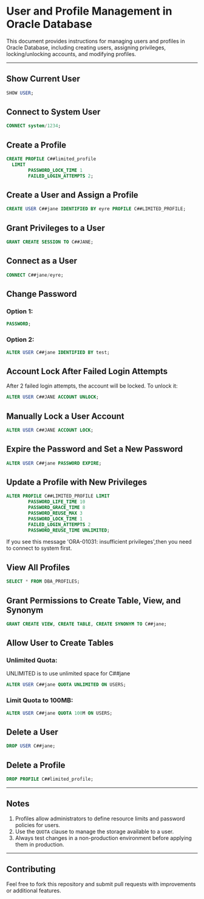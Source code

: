 # User and Profile Management in Oracle Database

This document provides instructions for managing users and profiles in Oracle Database, including creating users, assigning privileges, locking/unlocking accounts, and modifying profiles.

---

## Show Current User
```sql
SHOW USER;
```

## Connect to System User
```sql
CONNECT system/1234;
```

## Create a Profile
```sql
CREATE PROFILE C##limited_profile
  LIMIT
        PASSWORD_LOCK_TIME 1
        FAILED_LOGIN_ATTEMPTS 2;
```

## Create a User and Assign a Profile
```sql
CREATE USER C##jane IDENTIFIED BY eyre PROFILE C##LIMITED_PROFILE;
```

## Grant Privileges to a User
```sql
GRANT CREATE SESSION TO C##JANE;
```

## Connect as a User
```sql
CONNECT C##jane/eyre;
```

## Change Password
### Option 1:
```sql
PASSWORD;
```
### Option 2:
```sql
ALTER USER C##jane IDENTIFIED BY test;
```

## Account Lock After Failed Login Attempts
After 2 failed login attempts, the account will be locked. To unlock it:
```sql
ALTER USER C##JANE ACCOUNT UNLOCK;
```

## Manually Lock a User Account
```sql
ALTER USER C##JANE ACCOUNT LOCK;
```

## Expire the Password and Set a New Password
```sql
ALTER USER C##jane PASSWORD EXPIRE;
```

## Update a Profile with New Privileges
```sql
ALTER PROFILE C##LIMITED_PROFILE LIMIT
        PASSWORD_LIFE_TIME 10
        PASSWORD_GRACE_TIME 8
        PASSWORD_REUSE_MAX 3
        PASSWORD_LOCK_TIME 1
        FAILED_LOGIN_ATTEMPTS 2
        PASSWORD_REUSE_TIME UNLIMITED;
```
If you see this message 'ORA-01031: insufficient privileges',then you need to connect to system first.
## View All Profiles
```sql
SELECT * FROM DBA_PROFILES;
```

## Grant Permissions to Create Table, View, and Synonym
```sql
GRANT CREATE VIEW, CREATE TABLE, CREATE SYNONYM TO C##jane;
```

## Allow User to Create Tables
### Unlimited Quota:
UNLIMITED is to use unlimited space for C##jane
```sql
ALTER USER C##jane QUOTA UNLIMITED ON USERS;
```
### Limit Quota to 100MB:
```sql
ALTER USER C##jane QUOTA 100M ON USERS;
```

## Delete a User
```sql
DROP USER C##jane;
```

## Delete a Profile
```sql
DROP PROFILE C##limited_profile;
```

---

## Notes
1. Profiles allow administrators to define resource limits and password policies for users.
2. Use the `QUOTA` clause to manage the storage available to a user.
3. Always test changes in a non-production environment before applying them in production.

---

## Contributing
Feel free to fork this repository and submit pull requests with improvements or additional features.

